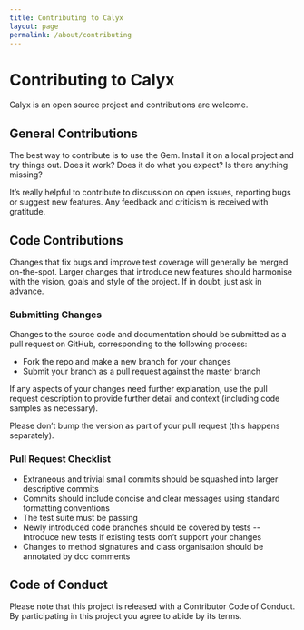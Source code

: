 ```yaml
---
title: Contributing to Calyx
layout: page
permalink: /about/contributing
---
```


# Contributing to Calyx

Calyx is an open source project and contributions are welcome.

## General Contributions

The best way to contribute is to use the Gem. Install it on a local project and try things out. Does it work? Does it do what you expect? Is there anything missing?

It’s really helpful to contribute to discussion on open issues, reporting bugs or suggest new features. Any feedback and criticism is received with gratitude.

## Code Contributions

Changes that fix bugs and improve test coverage will generally be merged on-the-spot. Larger changes that introduce new features should harmonise with the vision, goals and style of the project. If in doubt, just ask in advance.

### Submitting Changes

Changes to the source code and documentation should be submitted as a pull request on GitHub, corresponding to the following process:

- Fork the repo and make a new branch for your changes
- Submit your branch as a pull request against the master branch

If any aspects of your changes need further explanation, use the pull request description to provide further detail and context (including code samples as necessary).

Please don’t bump the version as part of your pull request (this happens separately).

### Pull Request Checklist

- Extraneous and trivial small commits should be squashed into larger descriptive commits
- Commits should include concise and clear messages using standard formatting conventions
- The test suite must be passing
- Newly introduced code branches should be covered by tests
-- Introduce new tests if existing tests don’t support your changes
- Changes to method signatures and class organisation should be annotated by doc comments

## Code of Conduct

Please note that this project is released with a Contributor Code of Conduct. By participating in this project you agree to abide by its terms.
